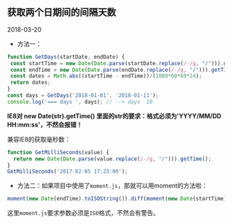 ## 获取两个日期间的间隔天数

2018-03-20

* 方法一：

```javascript
function GetDays(startDate, endDate) {
 const startTime = new Date(Date.parse(startDate.replace(/-/g, "/"))).getTime();
 const endTime = new Date(Date.parse(endDate.replace(/-/g, "/"))).getTime();
 const dates = Math.abs((startTime - endTime))/(1000*60*60*24);
 return dates;
}
const days = GetDays('2018-01-01', '2018-01-11');
console.log('=== days ', days); // --> days  10
```

**IE8对 new Date(str).getTime() 里面的str的要求：格式必须为'YYYY/MM/DD HH:mm:ss'，不然会报错！**

兼容IE8的获取毫秒数：
```javascript
function GetMilliSeconds(value) {
  return new Date(Date.parse(value.replace(/-/g, "/"))).getTime();
}
GetMilliSeconds('2017-02-05 17:23:00');
```

* 方法二：如果项目中使用了`moment.js`，那就可以用moment的方法啦：

```javascript
moment(new Date(endTime).toISOString()).diff(moment(new Date(startTime).toISOString()), 'days');
```
这里`moment.js`要求参数必须是`ISO`格式，不然会有警告。
